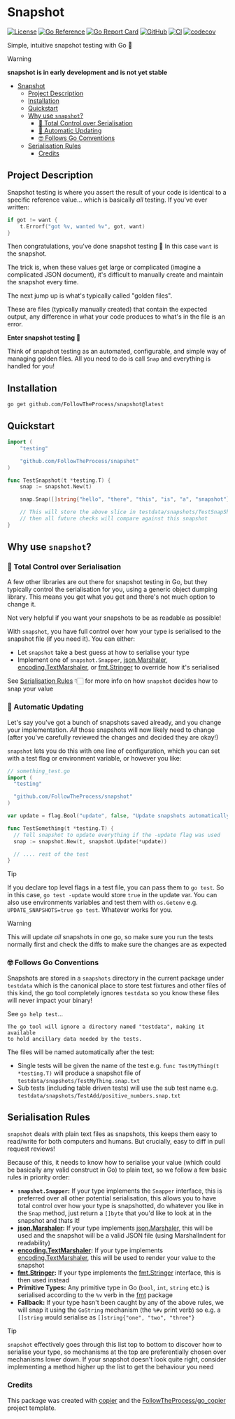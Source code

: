# Snapshot

[![License](https://img.shields.io/github/license/FollowTheProcess/snapshot)](https://github.com/FollowTheProcess/snapshot)
[![Go Reference](https://pkg.go.dev/badge/github.com/FollowTheProcess/snapshot.svg)](https://pkg.go.dev/github.com/FollowTheProcess/snapshot)
[![Go Report Card](https://goreportcard.com/badge/github.com/FollowTheProcess/snapshot)](https://goreportcard.com/report/github.com/FollowTheProcess/snapshot)
[![GitHub](https://img.shields.io/github/v/release/FollowTheProcess/snapshot?logo=github&sort=semver)](https://github.com/FollowTheProcess/snapshot)
[![CI](https://github.com/FollowTheProcess/snapshot/workflows/CI/badge.svg)](https://github.com/FollowTheProcess/snapshot/actions?query=workflow%3ACI)
[![codecov](https://codecov.io/gh/FollowTheProcess/snapshot/branch/main/graph/badge.svg)](https://codecov.io/gh/FollowTheProcess/snapshot)

Simple, intuitive snapshot testing with Go 📸

> [!WARNING]
> **snapshot is in early development and is not yet stable**

- [Snapshot](#snapshot)
  - [Project Description](#project-description)
  - [Installation](#installation)
  - [Quickstart](#quickstart)
  - [Why use `snapshot`?](#why-use-snapshot)
    - [📝 Total Control over Serialisation](#-total-control-over-serialisation)
    - [🔄 Automatic Updating](#-automatic-updating)
    - [🤓 Follows Go Conventions](#-follows-go-conventions)
  - [Serialisation Rules](#serialisation-rules)
    - [Credits](#credits)

## Project Description

Snapshot testing is where you assert the result of your code is identical to a specific reference value... which is basically *all* testing. If you've ever written:

```go
if got != want {
    t.Errorf("got %v, wanted %v", got, want)
}
```

Then congratulations, you've done snapshot testing 🎉 In this case `want` is the snapshot.

The trick is, when these values get large or complicated (imagine a complicated JSON document), it's difficult to manually create and maintain the snapshot every time.

The next jump up is what's typically called "golden files".

These are files (typically manually created) that contain the expected output, any difference in what your code produces to what's in the file is an error.

**Enter snapshot testing 📸**

Think of snapshot testing as an automated, configurable, and simple way of managing golden files. All you need to do is call `Snap` and everything is handled for you!

## Installation

```shell
go get github.com/FollowTheProcess/snapshot@latest
```

## Quickstart

```go
import (
    "testing"

    "github.com/FollowTheProcess/snapshot"
)

func TestSnapshot(t *testing.T) {
    snap := snapshot.New(t)

    snap.Snap([]string{"hello", "there", "this", "is", "a", "snapshot"})

    // This will store the above slice in testdata/snapshots/TestSnapShot.snap.txt
    // then all future checks will compare against this snapshot
}
```

## Why use `snapshot`?

### 📝 Total Control over Serialisation

A few other libraries are out there for snapshot testing in Go, but they typically control the serialisation for you, using a generic object dumping library. This means you get what you get and there's not much option to change it.

Not very helpful if you want your snapshots to be as readable as possible!

With `snapshot`, you have full control over how your type is serialised to the snapshot file (if you need it). You can either:

- Let `snapshot` take a best guess at how to serialise your type
- Implement one of `snapshot.Snapper`, [json.Marshaler], [encoding.TextMarshaler], or [fmt.Stringer] to override how it's serialised

See [Serialisation Rules](#serialisation-rules) 👇🏻 for more info on how `snapshot` decides how to snap your value

### 🔄 Automatic Updating

Let's say you've got a bunch of snapshots saved already, and you change your implementation. *All* those snapshots will now likely need to change (after you've carefully reviewed the changes and decided they are okay!)

`snapshot` lets you do this with one line of configuration, which you can set with a test flag or environment variable, or however you like:

```go
// something_test.go
import (
  "testing"

  "github.com/FollowTheProcess/snapshot"
)

var update = flag.Bool("update", false, "Update snapshots automatically")

func TestSomething(t *testing.T) {
  // Tell snapshot to update everything if the -update flag was used
  snap := snapshot.New(t, snapshot.Update(*update))

  // .... rest of the test
}
```

> [!TIP]
> If you declare top level flags in a test file, you can pass them to `go test`. So in this case, `go test -update` would store `true` in the update var. You can also use environments variables and test them with `os.Getenv` e.g. `UPDATE_SNAPSHOTS=true go test`. Whatever works for you.

> [!WARNING]
> This will update *all* snapshots in one go, so make sure you run the tests normally first and check the diffs to make sure the changes are as expected

### 🤓 Follows Go Conventions

Snapshots are stored in a `snapshots` directory in the current package under `testdata` which is the canonical place to store test fixtures and other files of this kind, the go tool completely ignores `testdata` so you know these files will never impact your binary!

See `go help test`...

```plaintext
The go tool will ignore a directory named "testdata", making it available
to hold ancillary data needed by the tests.
```

The files will be named automatically after the test:

- Single tests will be given the name of the test e.g. `func TestMyThing(t *testing.T)` will produce a snapshot file of `testdata/snapshots/TestMyThing.snap.txt`
- Sub tests (including table driven tests) will use the sub test name e.g. `testdata/snapshots/TestAdd/positive_numbers.snap.txt`

## Serialisation Rules

`snapshot` deals with plain text files as snapshots, this keeps them easy to read/write for both computers and humans. But crucially, easy to diff in pull request reviews!

Because of this, it needs to know how to serialise your value (which could be basically any valid construct in Go) to plain text, so we follow a few basic rules in priority order:

- **`snapshot.Snapper`:** If your type implements the `Snapper` interface, this is preferred over all other potential serialisation, this allows you to have total control over how your type is snapshotted, do whatever you like in the `Snap` method, just return a `[]byte` that you'd like to look at in the snapshot and thats it!
- **[json.Marshaler]:** If your type implements [json.Marshaler], this will be used and the snapshot will be a valid JSON file (using MarshalIndent for readability)
- **[encoding.TextMarshaler]:** If your type implements [encoding.TextMarshaler], this will be used to render your value to the snapshot
- **[fmt.Stringer]:** If your type implements the [fmt.Stringer] interface, this is then used instead
- **Primitive Types:** Any primitive type in Go (`bool`, `int`, `string` etc.) is serialised according to the `%v` verb in the [fmt] package
- **Fallback:** If your type hasn't been caught by any of the above rules, we will snap it using the `GoString` mechanism (the `%#v` print verb) so e.g. a `[]string` would serialise as `[]string{"one", "two", "three"}`

> [!TIP]
> `snapshot` effectively goes through this list top to bottom to discover how to serialise your type, so mechanisms at the top are preferentially chosen over mechanisms lower down. If your snapshot doesn't look quite right, consider implementing a method higher up the list to get the behaviour you need

### Credits

This package was created with [copier] and the [FollowTheProcess/go_copier] project template.

[copier]: https://copier.readthedocs.io/en/stable/
[FollowTheProcess/go_copier]: https://github.com/FollowTheProcess/go_copier
[fmt]: https://pkg.go.dev/fmt
[json.Marshaler]: https://pkg.go.dev/encoding/json#Marshaler
[encoding.TextMarshaler]: https://pkg.go.dev/encoding#TextMarshaler
[fmt.Stringer]: https://pkg.go.dev/fmt#Stringer
